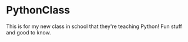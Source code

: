 # PythonClass
This is for my new class in school that they're teaching Python! Fun stuff and good to know.
